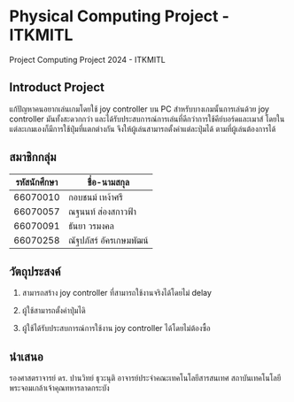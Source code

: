 # Physical Computing Project - ITKMITL
Project Computing Project 2024 - ITKMITL

## Introduct Project
แก้ปัญหาคนอยากเล่นเกมโดยใช้ joy controller บน PC สำหรับบางเกมนั้นการเล่นด้วย joy controller มันทั้งสะดวกกว่า และได้รับประสบการณ์การเล่นที่ดีกว่าการใช้คีย์บอร์ดและเมาส์ โดยในแต่ละเกมเองก็มีการใช้ปุ่มที่แตกต่างกัน จึงให้ผู้เล่นสามารถตั้งค่าแต่ละปุ่มได้ ตามที่ผู้เล่นต้องการได้

## สมาชิกกลุ่ม
| รหัสนักศึกษา | ชื่อ-นามสกุล |
| -------- | --- |
| 66070010 | กอบชนม์ เหง้าศรี |
| 66070057 | ณฐนนท์ ส่องสกาวฟ้า |
| 66070091 | ธันยา วรมงคล |
| 66070258 | ณัฐปภัสร์ อัครเกษมพัฒน์ |

## วัตถุประสงค์
  1. สามารถสร้าง joy controller ที่สามารถใช้งานจริงได้โดยไม่ delay
 
  2. ผู้ใช้สามารถตั้งค่าปุ่มไดิ
  
  3. ผู้ใช้ได้รับประสบการณ์การใช้งาน joy controller ได้โดยไม่ต้องซื้อ

## นำเสนอ
รองศาสตราจารย์ ดร. ปานวิทย์ ธุวะนุติ
อาจารย์ประจำคณะเทคโนโลยีสารสนเทศ สถาบันเทคโนโลยีพระจอมเกล้าเจ้าคุณทหารลาดกระบัง
